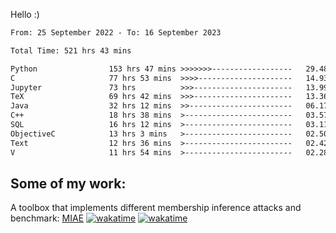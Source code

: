 Hello :)


<!--START_SECTION:waka-->

```txt
From: 25 September 2022 - To: 16 September 2023

Total Time: 521 hrs 43 mins

Python                153 hrs 47 mins >>>>>>>------------------   29.48 %
C                     77 hrs 53 mins  >>>>---------------------   14.93 %
Jupyter               73 hrs          >>>----------------------   13.99 %
TeX                   69 hrs 42 mins  >>>----------------------   13.36 %
Java                  32 hrs 12 mins  >>-----------------------   06.17 %
C++                   18 hrs 38 mins  >------------------------   03.57 %
SQL                   16 hrs 12 mins  >------------------------   03.11 %
ObjectiveC            13 hrs 3 mins   >------------------------   02.50 %
Text                  12 hrs 36 mins  >------------------------   02.42 %
V                     11 hrs 54 mins  >------------------------   02.28 %
```

<!--END_SECTION:waka-->

## Some of my work: 

A toolbox that implements different membership inference attacks and benchmark: [MIAE](https://github.com/RPI-DSPlab) [![wakatime](https://wakatime.com/badge/user/18ac89f5-baf8-49e6-a5ee-d9272435ce3a/project/3e6541fd-578f-4d9d-9080-f2a42b2d10e1.svg)](https://wakatime.com/badge/user/18ac89f5-baf8-49e6-a5ee-d9272435ce3a/project/3e6541fd-578f-4d9d-9080-f2a42b2d10e1) [![wakatime](https://wakatime.com/badge/user/18ac89f5-baf8-49e6-a5ee-d9272435ce3a/project/5d5826e9-c6d6-4d86-8b00-0d1608c5f167.svg)](https://wakatime.com/badge/user/18ac89f5-baf8-49e6-a5ee-d9272435ce3a/project/5d5826e9-c6d6-4d86-8b00-0d1608c5f167)
